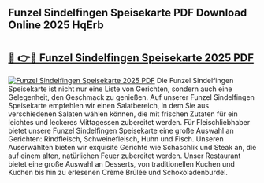 ## Funzel Sindelfingen Speisekarte PDF Download Online 2025 HqErb

# <h2><a href="http://gcb12n3.nevu.top/?p=Funzel+Sindelfingen+Speisekarte">🔗 👉🔴 Funzel Sindelfingen Speisekarte 2025 PDF</a></h2>

[![Funzel Sindelfingen Speisekarte 2025 PDF](https://i.imgur.com/dBaPXMq.png)](http://gcb12n3.nevu.top/?p=Funzel+Sindelfingen+Speisekarte)
Die Funzel Sindelfingen Speisekarte ist nicht nur eine Liste von Gerichten, sondern auch eine Gelegenheit, den Geschmack zu genießen. Auf unserer Funzel Sindelfingen Speisekarte empfehlen wir einen Salatbereich, in dem Sie aus verschiedenen Salaten wählen können, die mit frischen Zutaten für ein leichtes und leckeres Mittagessen zubereitet werden. Für Fleischliebhaber bietet unsere Funzel Sindelfingen Speisekarte eine große Auswahl an Gerichten: Rindfleisch, Schweinefleisch, Huhn und Fisch. Unseren Auserwählten bieten wir exquisite Gerichte wie Schaschlik und Steak an, die auf einem alten, natürlichen Feuer zubereitet werden. Unser Restaurant bietet eine große Auswahl an Desserts, von traditionellen Kuchen und Kuchen bis hin zu erlesenen Crème Brûlée und Schokoladenburdel.
